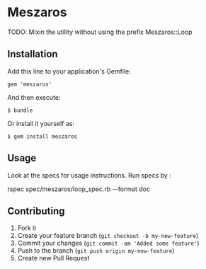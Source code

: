 # Meszaros

TODO: Mixin the utility without using the prefix Meszaros::Loop

## Installation

Add this line to your application's Gemfile:

    gem 'meszaros'

And then execute:

    $ bundle

Or install it yourself as:

    $ gem install meszaros

## Usage

Look at the specs for usage instructions. Run specs by :

rspec spec/meszaros/loop_spec.rb --format doc

## Contributing

1. Fork it
2. Create your feature branch (`git checkout -b my-new-feature`)
3. Commit your changes (`git commit -am 'Added some feature'`)
4. Push to the branch (`git push origin my-new-feature`)
5. Create new Pull Request
